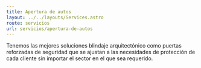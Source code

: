 ```yaml
---
title: Apertura de autos
layout: ../../layouts/Services.astro
route: servicios
url: servicios/apertura-de-autos
---
```


Tenemos las mejores soluciones blindaje arquitectónico como puertas reforzadas de seguridad que se ajustan a las necesidades de protección de cada cliente sin importar el sector en el que sea requerido.
